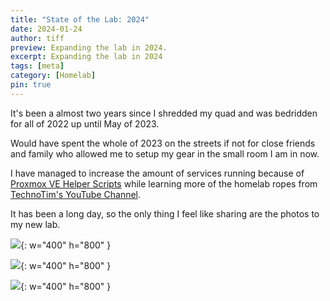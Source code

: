 ```yaml
---
title: "State of the Lab: 2024"
date: 2024-01-24
author: tiff
preview: Expanding the lab in 2024.
excerpt: Expanding the lab in 2024
tags: [meta]
category: [Homelab]
pin: true
---
```


It's been a almost two years since I shredded my quad and was bedridden for all of 2022 up until May of 2023.

Would have spent the whole of 2023 on the streets if not for close friends and family who allowed me to setup my gear in the small room I am in now.

I have managed to increase the amount of services running because of [Proxmox VE Helper Scripts](https://tteck.github.io/Proxmox/) while learning more of the homelab ropes from [TechnoTim's YouTube Channel](https://www.youtube.com/@technotim). 

It has been a long day, so the only thing I feel like sharing are the photos to my new lab.

![](https://res.cloudinary.com/dnq1cp8ev/image/upload/c_scale,w_655/v1707544168/rack_aroxmw.jpg){: w="400" h="800" }

![](https://res.cloudinary.com/dnq1cp8ev/image/upload/c_scale,w_898/v1707544204/IMG_3235_Edited_louyi4.jpg){: w="400" h="800" }

![](https://res.cloudinary.com/dnq1cp8ev/image/upload/c_scale,w_904/v1707544214/IMG_0593_Edited_tgajfd.jpg){: w="400" h="800" }


